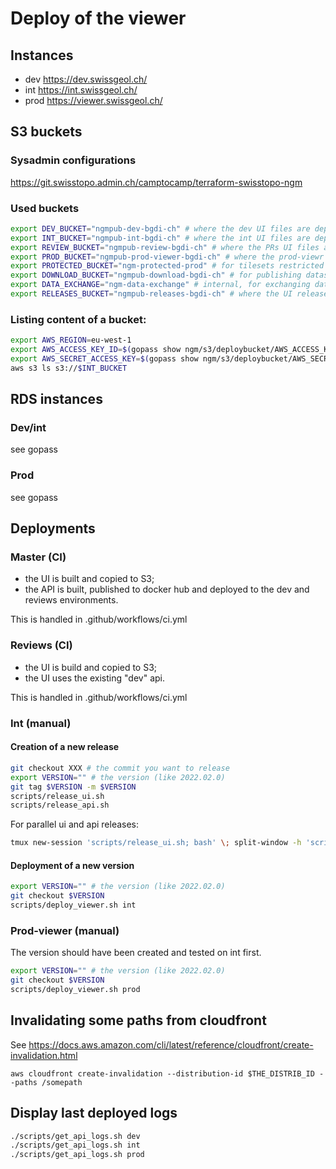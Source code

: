 # Deploy of the viewer

## Instances

- dev https://dev.swissgeol.ch/
- int https://int.swissgeol.ch/
- prod https://viewer.swissgeol.ch/

## S3 buckets

### Sysadmin configurations

https://git.swisstopo.admin.ch/camptocamp/terraform-swisstopo-ngm

### Used buckets
```bash
export DEV_BUCKET="ngmpub-dev-bgdi-ch" # where the dev UI files are deployed
export INT_BUCKET="ngmpub-int-bgdi-ch" # where the int UI files are deployed
export REVIEW_BUCKET="ngmpub-review-bgdi-ch" # where the PRs UI files are deployed
export PROD_BUCKET="ngmpub-prod-viewer-bgdi-ch" # where the prod-viewr UI files are deployed
export PROTECTED_BUCKET="ngm-protected-prod" # for tilesets restricted by cognito
export DOWNLOAD_BUCKET="ngmpub-download-bgdi-ch" # for publishing dataset sources
export DATA_EXCHANGE="ngm-data-exchange" # internal, for exchanging data (not accessible)
export RELEASES_BUCKET="ngmpub-releases-bgdi-ch" # where the UI releases are published
```

### Listing content of a bucket:
```bash
export AWS_REGION=eu-west-1
export AWS_ACCESS_KEY_ID=$(gopass show ngm/s3/deploybucket/AWS_ACCESS_KEY_ID)
export AWS_SECRET_ACCESS_KEY=$(gopass show ngm/s3/deploybucket/AWS_SECRET_ACCESS_KEY)
aws s3 ls s3://$INT_BUCKET
```


## RDS instances

### Dev/int

see gopass

### Prod

see gopass


## Deployments

### Master (CI)

- the UI is built and copied to S3;
- the API is built, published to docker hub and deployed to the dev and reviews environments.

This is handled in .github/workflows/ci.yml

### Reviews (CI)

- the UI is build and copied to S3;
- the UI uses the existing "dev" api.

This is handled in .github/workflows/ci.yml

### Int (manual)

#### Creation of a new release

```bash
git checkout XXX # the commit you want to release
export VERSION="" # the version (like 2022.02.0)
git tag $VERSION -m $VERSION
scripts/release_ui.sh
scripts/release_api.sh
```

For parallel ui and api releases:

```bash
tmux new-session 'scripts/release_ui.sh; bash' \; split-window -h 'scripts/release_api.sh; bash'
```

#### Deployment of a new version

```bash
export VERSION="" # the version (like 2022.02.0)
git checkout $VERSION
scripts/deploy_viewer.sh int
```

### Prod-viewer (manual)

The version should have been created and tested on int first.

```bash
export VERSION="" # the version (like 2022.02.0)
git checkout $VERSION
scripts/deploy_viewer.sh prod
```

## Invalidating some paths from cloudfront

See https://docs.aws.amazon.com/cli/latest/reference/cloudfront/create-invalidation.html

```
aws cloudfront create-invalidation --distribution-id $THE_DISTRIB_ID --paths /somepath
```

## Display last deployed logs

```bash
./scripts/get_api_logs.sh dev
./scripts/get_api_logs.sh int
./scripts/get_api_logs.sh prod
```
